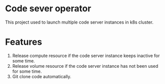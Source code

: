 # Code sever operator
This project used to launch multiple code server instances in k8s cluster.


# Features
1. Release compute resource if the code server instance keeps inactive for some time.
2. Release volume resource if the code server instance has not been used for some time.
3. Git clone code automatically.

